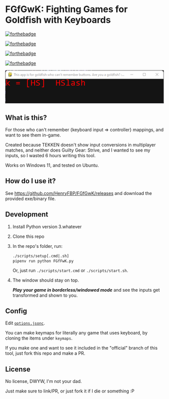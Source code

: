 # FGfGwK: Fighting Games for Goldfish with Keyboards

[![forthebadge](https://forthebadge.com/images/badges/you-didnt-ask-for-this.svg)](https://forthebadge.com)

[![forthebadge](https://forthebadge.com/images/badges/built-with-swag.svg)](https://forthebadge.com)

[![forthebadge](https://forthebadge.com/images/badges/check-it-out.svg)](https://forthebadge.com)

[![forthebadge](https://forthebadge.com/images/badges/compatibility-club-penguin.svg)](https://forthebadge.com)

![A picture of the application.](/window.png)

## What is this?

For those who can't remember {keyboard input => controller} mappings, and want to see them in-game.

Created because TEKKEN doesn't show input conversions in multiplayer matches, and neither does Guilty Gear: Strive, and I wanted to see my inputs, so I wasted 6 hours writing this tool.

Works on Windows 11, and tested on Ubuntu.

## How do I use it?

See <https://github.com/HenryFBP/FGfGwK/releases> and download the provided exe/binary file.

##  Development

1.  Install Python version 3.whatever
2.  Clone this repo
3.  In the repo's folder, run:

    ```
    ./scripts/setup[.cmd|.sh]
    pipenv run python FGfFwK.py
    ```

    Or, just run `./scripts/start.cmd` or `./scripts/start.sh`.

4.  The window should stay on top.

    ***Play your game in borderless/windowed mode*** and see the inputs get transformed and shown to you.

## Config

Edit [`options.jsonc`](/options.jsonc).

You can make keymaps for literally any game that uses keyboard, by cloning the items under `keymaps`.

If you make one and want to see it included in the "official" branch of this tool, just fork this repo and make a PR.

## License

No license, DWYW, I'm not your dad.

Just make sure to link/PR, or just fork it if I die or something :P
